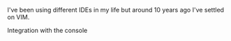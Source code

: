 ---
---

I've been using different IDEs in my life but around 10 years ago I've settled on VIM.

Integration with the console


